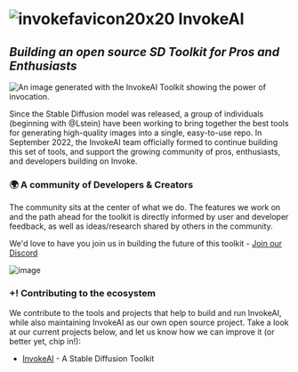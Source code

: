 # ![invokefavicon20x20](https://user-images.githubusercontent.com/31807370/194769194-7626e180-aae5-43af-8e72-378c4e5dc097.png) Invoke**AI** 
## *Building an open source SD Toolkit for Pros and Enthusiasts* 

![An image generated with the InvokeAI Toolkit showing the power of invocation.](https://user-images.githubusercontent.com/31807370/194768585-7ead08da-c4ad-48a0-ae2c-c29ecf1fa587.png)


Since the Stable Diffusion model was released, a group of individuals (beginning with @Lstein) have been working to bring together the best tools for generating high-quality images into a single, easy-to-use repo. In September 2022, the InvokeAI team officially formed to continue building this set of tools, and support the growing community of pros, enthusiasts, and developers building on Invoke.

### 🌍 A community of Developers & Creators

The community sits at the center of what we do. The features we work on and the path ahead for the toolkit is directly informed by user and developer feedback, as well as ideas/research shared by others in the community.

We'd love to have you join us in building the future of this toolkit -
[Join our Discord](https://discord.gg/ZmtBAhwWhy)

![image](https://user-images.githubusercontent.com/31807370/194769306-e606fc57-f8d6-45d6-8083-7d2e0ffb33b1.png)


### **+!** Contributing to the ecosystem

We contribute to the tools and projects that help to build and run InvokeAI, while also maintaining InvokeAI as our own open source project. Take a look at our current projects below, and let us know how we can improve it (or better yet, chip in!):

- [InvokeAI](https://github.com/invoke-ai/InvokeAI) - A Stable Diffusion Toolkit
